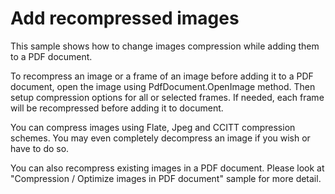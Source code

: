 # Add recompressed images
This sample shows how to change images compression while adding them to a PDF document.

To recompress an image or a frame of an image before adding it to a PDF document, open the image using PdfDocument.OpenImage method. Then setup compression options for all or selected frames. If needed, each frame will be recompressed before adding it to document.

You can compress images using Flate, Jpeg and CCITT compression schemes. You may even completely decompress an image if you wish or have to do so.

You can also recompress existing images in a PDF document. Please look at "Compression / Optimize images in PDF document" sample for more detail.